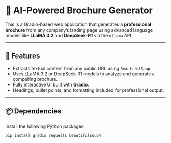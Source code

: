 # 🧠 AI-Powered Brochure Generator

This is a Gradio-based web application that generates a **professional brochure** from any company’s landing page using advanced language models like **LLaMA 3.2** and **DeepSeek-R1** via the `ollama` API.

---

## 🚀 Features

- Extracts textual content from any public URL using `BeautifulSoup`.
- Uses LLaMA 3.2 or DeepSeek-R1 models to analyze and generate a compelling brochure.
- Fully interactive UI built with **Gradio**.
- Headings, bullet points, and formatting included for professional output.

---

## 📦 Dependencies

Install the following Python packages:

```bash
pip install gradio requests beautifulsoup4
